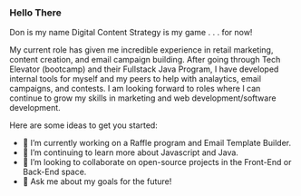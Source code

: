 ### Hello There 

Don is my name Digital Content Strategy is my game . .  . for now!

My current role has given me incredible experience in retail marketing, content creation, and email campaign building. After going through Tech Elevator (bootcamp) and their Fullstack Java Program, I have developed internal tools for myself and my peers to help with analaytics, email campaigns, and contests. I am looking forward to roles where I can continue to grow my skills in marketing and web development/software development.

Here are some ideas to get you started:

- 🔭 I’m currently working on a Raffle program and Email Template Builder.
- 🌱 I’m continuing to learn more about Javascript and Java.
- 👯 I’m looking to collaborate on open-source projects in the Front-End or Back-End space.
- 💬 Ask me about my goals for the future!


